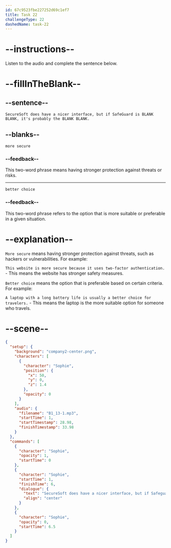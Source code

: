 ```yaml
---
id: 67c9523fbe227252d69c1ef7
title: Task 22
challengeType: 22
dashedName: task-22
---
```


<!-- (audio) Sophie: SecureSoft does have a nicer interface, but if SafeGuard is more secure, it's probably the better choice. -->

# --instructions--

Listen to the audio and complete the sentence below.

# --fillInTheBlank--

## --sentence--

`SecureSoft does have a nicer interface, but if SafeGuard is BLANK BLANK, it's probably the BLANK BLANK.`

## --blanks--

`more secure`

### --feedback--

This two-word phrase means having stronger protection against threats or risks.

---

`better choice`

### --feedback--

This two-word phrase refers to the option that is more suitable or preferable in a given situation.

# --explanation--

`More secure` means having stronger protection against threats, such as hackers or vulnerabilities. For example:

`This website is more secure because it uses two-factor authentication.` - This means the website has stronger safety measures.

`Better choice` means the option that is preferable based on certain criteria. For example:

`A laptop with a long battery life is usually a better choice for travelers.` - This means the laptop is the more suitable option for someone who travels.

# --scene--

```json
{
  "setup": {
    "background": "company2-center.png",
    "characters": [
      {
        "character": "Sophie",
        "position": {
          "x": 50,
          "y": 0,
          "z": 1.4
        },
        "opacity": 0
      }
    ],
    "audio": {
      "filename": "B1_13-1.mp3",
      "startTime": 1,
      "startTimestamp": 28.98,
      "finishTimestamp": 33.98
    }
  },
  "commands": [
    {
      "character": "Sophie",
      "opacity": 1,
      "startTime": 0
    },
    {
      "character": "Sophie",
      "startTime": 1,
      "finishTime": 6,
      "dialogue": {
        "text": "SecureSoft does have a nicer interface, but if Safeguard is more secure, it's probably the better choice.",
        "align": "center"
      }
    },
    {
      "character": "Sophie",
      "opacity": 0,
      "startTime": 6.5
    }
  ]
}
```
